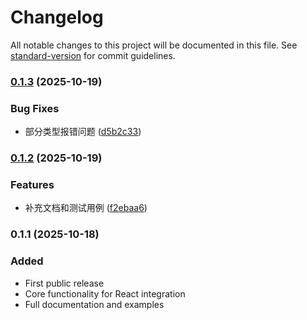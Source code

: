 # Changelog

All notable changes to this project will be documented in this file. See [standard-version](https://github.com/conventional-changelog/standard-version) for commit guidelines.

### [0.1.3](https://github.com/pipeljs/pipel-react/compare/v0.1.2...v0.1.3) (2025-10-19)

### Bug Fixes

- 部分类型报错问题 ([d5b2c33](https://github.com/pipeljs/pipel-react/commit/d5b2c33888505a6012540b3e112584d10038cc39))

### [0.1.2](https://github.com/pipeljs/pipel-react/compare/v0.1.1...v0.1.2) (2025-10-19)

### Features

- 补充文档和测试用例 ([f2ebaa6](https://github.com/pipeljs/pipel-react/commit/f2ebaa60bf724277501750bd01c6597fe3b6bf42))

### 0.1.1 (2025-10-18)

### Added

- First public release
- Core functionality for React integration
- Full documentation and examples
